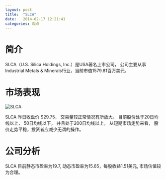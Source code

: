 ```yaml
---
layout: post
title:  "SLCA"
date:   2014-02-17 12:21:41
categories: 观点
---
```


# 简介
SLCA（U.S. Silica Holdings, Inc.）是USA著名上市公司，
公司主要从事Industrial Metals & Minerals行业，当前市值1579.81百万美元。

# 市场表现

![SLCA](http://finviz.com/chart.ashx?t=SLCA&ty=c&ta=1&p=d&s=l)

SLCA 昨日收盘价 $29.75，
交易量较正常情况有所放大。
目前股价处于20日均线以上，
50日均线以下，
并且处于200日均线以上。
从短期市场走势来看，
股价走势平稳，投资者应减少无谓的操作。

# 公司分析
SLCA 目前静态市盈率为19.7, 动态市盈率为15.65，每股收益1.51美元,
市场估值较为合理。
